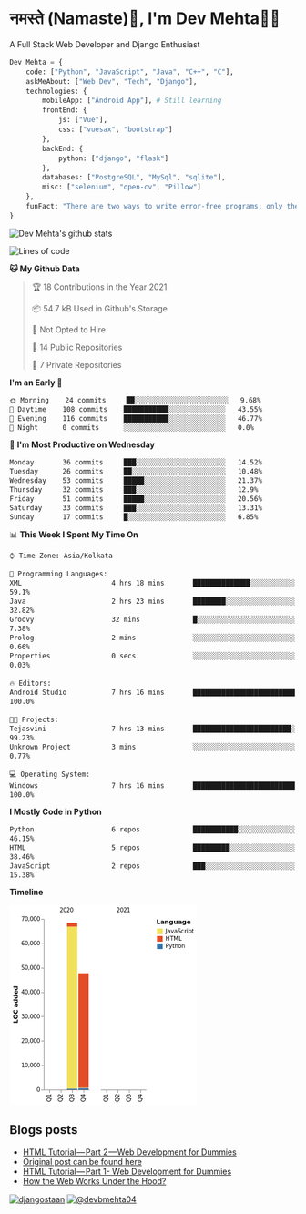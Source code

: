 # नमस्ते (Namaste):pray:, I'm Dev Mehta:man_technologist:
A Full Stack Web Developer and Django Enthusiast

```python
Dev_Mehta = {
    code: ["Python", "JavaScript", "Java", "C++", "C"],
    askMeAbout: ["Web Dev", "Tech", "Django"],
    technologies: {
        mobileApp: ["Android App"], # Still learning
        frontEnd: {
            js: ["Vue"],
            css: ["vuesax", "bootstrap"]
        },
        backEnd: {
            python: ["django", "flask"]
        },
        databases: ["PostgreSQL", "MySql", "sqlite"],
        misc: ["selenium", "open-cv", "Pillow"]
    },
    funFact: "There are two ways to write error-free programs; only the third one works"
}
```
![Dev Mehta's github stats](https://github-readme-stats.vercel.app/api?username=Dev-Mehta&count_private=true&show_icons=true)

<!--START_SECTION:waka-->
![Lines of code](https://img.shields.io/badge/From%20Hello%20World%20I%27ve%20Written-116113%20lines%20of%20code-blue)

**🐱 My Github Data** 

> 🏆 18 Contributions in the Year 2021
 > 
> 📦 54.7 kB Used in Github's Storage 
 > 
> 🚫 Not Opted to Hire
 > 
> 📜 14 Public Repositories 
 > 
> 🔑 7 Private Repositories  
 > 
**I'm an Early 🐤** 

```text
🌞 Morning    24 commits     ██░░░░░░░░░░░░░░░░░░░░░░░   9.68% 
🌆 Daytime    108 commits    ███████████░░░░░░░░░░░░░░   43.55% 
🌃 Evening    116 commits    ███████████░░░░░░░░░░░░░░   46.77% 
🌙 Night      0 commits      ░░░░░░░░░░░░░░░░░░░░░░░░░   0.0%

```
📅 **I'm Most Productive on Wednesday** 

```text
Monday       36 commits     ███░░░░░░░░░░░░░░░░░░░░░░   14.52% 
Tuesday      26 commits     ██░░░░░░░░░░░░░░░░░░░░░░░   10.48% 
Wednesday    53 commits     █████░░░░░░░░░░░░░░░░░░░░   21.37% 
Thursday     32 commits     ███░░░░░░░░░░░░░░░░░░░░░░   12.9% 
Friday       51 commits     █████░░░░░░░░░░░░░░░░░░░░   20.56% 
Saturday     33 commits     ███░░░░░░░░░░░░░░░░░░░░░░   13.31% 
Sunday       17 commits     █░░░░░░░░░░░░░░░░░░░░░░░░   6.85%

```


📊 **This Week I Spent My Time On** 

```text
⌚︎ Time Zone: Asia/Kolkata

💬 Programming Languages: 
XML                      4 hrs 18 mins       ██████████████░░░░░░░░░░░   59.1% 
Java                     2 hrs 23 mins       ████████░░░░░░░░░░░░░░░░░   32.82% 
Groovy                   32 mins             █░░░░░░░░░░░░░░░░░░░░░░░░   7.38% 
Prolog                   2 mins              ░░░░░░░░░░░░░░░░░░░░░░░░░   0.66% 
Properties               0 secs              ░░░░░░░░░░░░░░░░░░░░░░░░░   0.03%

🔥 Editors: 
Android Studio           7 hrs 16 mins       █████████████████████████   100.0%

🐱‍💻 Projects: 
Tejasvini                7 hrs 13 mins       ████████████████████████░   99.23% 
Unknown Project          3 mins              ░░░░░░░░░░░░░░░░░░░░░░░░░   0.77%

💻 Operating System: 
Windows                  7 hrs 16 mins       █████████████████████████   100.0%

```

**I Mostly Code in Python** 

```text
Python                   6 repos             ███████████░░░░░░░░░░░░░░   46.15% 
HTML                     5 repos             █████████░░░░░░░░░░░░░░░░   38.46% 
JavaScript               2 repos             ███░░░░░░░░░░░░░░░░░░░░░░   15.38%

```


**Timeline**

![Chart not found](https://raw.githubusercontent.com/Dev-Mehta/Dev-Mehta/master/charts/bar_graph.png) 


<!--END_SECTION:waka-->
## Blogs posts<!-- BLOG-POST-LIST:START -->
- [HTML Tutorial — Part 2 — Web Development for Dummies](https://medium.com/dev-mehta/html-tutorial-part-2-web-development-for-dummies-2ec88106831a?source=rss-63ef94603e35------2)
- [Original post can be found here](https://medium.com/@devbmehta04/original-post-can-be-found-here-ad5412ac8119?source=rss-63ef94603e35------2)
- [HTML Tutorial — Part 1- Web Development for Dummies](https://medium.com/dev-mehta/html-tutorial-part-1-web-development-for-dummies-f8aa5abd80de?source=rss-63ef94603e35------2)
- [How the Web Works Under the Hood?](https://medium.com/dev-mehta/how-the-web-works-under-the-hood-40ec93410d94?source=rss-63ef94603e35------2)
<!-- BLOG-POST-LIST:END -->
<a href="https://instagram.com/djangostaan" target="blank"><img align="center" src="https://cdn.jsdelivr.net/npm/simple-icons@3.0.1/icons/instagram.svg" alt="djangostaan" height="30" width="30" /></a>
<a href="https://medium.com/@devbmehta04" target="blank"><img align="center" src="https://cdn.jsdelivr.net/npm/simple-icons@3.0.1/icons/medium.svg" alt="@devbmehta04" height="30" width="30" /></a>
